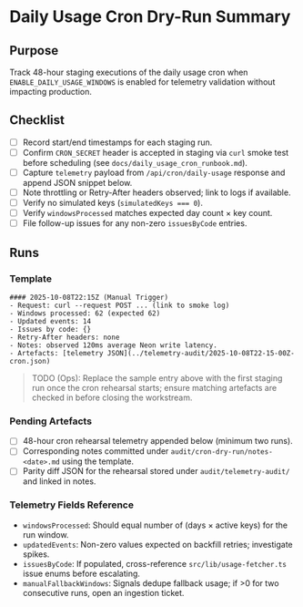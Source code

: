 # Daily Usage Cron Dry-Run Summary

## Purpose
Track 48-hour staging executions of the daily usage cron when `ENABLE_DAILY_USAGE_WINDOWS` is enabled for telemetry validation without impacting production.

## Checklist
- [ ] Record start/end timestamps for each staging run.
- [ ] Confirm `CRON_SECRET` header is accepted in staging via `curl` smoke test before scheduling (see `docs/daily_usage_cron_runbook.md`).
- [ ] Capture `telemetry` payload from `/api/cron/daily-usage` response and append JSON snippet below.
- [ ] Note throttling or Retry-After headers observed; link to logs if available.
- [ ] Verify no simulated keys (`simulatedKeys === 0`).
- [ ] Verify `windowsProcessed` matches expected day count × key count.
- [ ] File follow-up issues for any non-zero `issuesByCode` entries.

## Runs
<!-- Append newest entries to the top of this section. -->

### Template
```
#### 2025-10-08T22:15Z (Manual Trigger)
- Request: curl --request POST ... (link to smoke log)
- Windows processed: 62 (expected 62)
- Updated events: 14
- Issues by code: {}
- Retry-After headers: none
- Notes: observed 120ms average Neon write latency.
- Artefacts: [telemetry JSON](../telemetry-audit/2025-10-08T22-15-00Z-cron.json)
```

> TODO (Ops): Replace the sample entry above with the first staging run once the cron rehearsal starts; ensure matching artefacts are checked in before closing the workstream.

### Pending Artefacts
- [ ] 48-hour cron rehearsal telemetry appended below (minimum two runs).
- [ ] Corresponding notes committed under `audit/cron-dry-run/notes-<date>.md` using the template.
- [ ] Parity diff JSON for the rehearsal stored under `audit/telemetry-audit/` and linked in notes.

### Telemetry Fields Reference
- `windowsProcessed`: Should equal number of (days × active keys) for the run window.
- `updatedEvents`: Non-zero values expected on backfill retries; investigate spikes.
- `issuesByCode`: If populated, cross-reference `src/lib/usage-fetcher.ts` issue enums before escalating.
- `manualFallbackWindows`: Signals dedupe fallback usage; if >0 for two consecutive runs, open an ingestion ticket.
